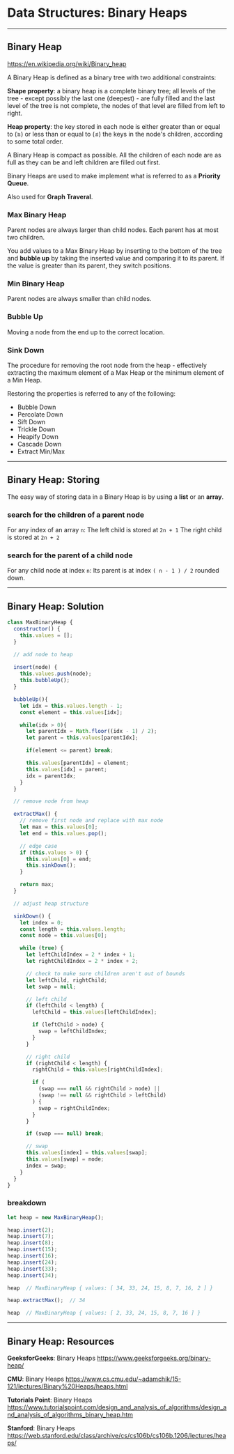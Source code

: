 # Data Structures: Binary Heaps

---

## Binary Heap

<https://en.wikipedia.org/wiki/Binary_heap>

A Binary Heap is defined as a binary tree with two additional constraints:

**Shape property**: a binary heap is a complete binary tree; all levels of the tree - except possibly the last one (deepest) - are fully filled and the last level of the tree is not complete, the nodes of that level are filled from left to right.

**Heap property**: the key stored in each node is either greater than or equal to (≥) or less than or equal to (≤) the keys in the node's children, according to some total order.

A Binary Heap is compact as possible. All the children of each node are as full as they can be and left children are filled out first.

Binary Heaps are used to make implement what is referred to as a **Priority Queue**.

Also used for **Graph Traveral**.

### Max Binary Heap

Parent nodes are always larger than child nodes. Each parent has at most two children.

You add values to a Max Binary Heap by inserting to the bottom of the tree and **bubble up** by taking the inserted value and comparing it to its parent. If the value is greater than its parent, they switch positions.

### Min Binary Heap

Parent nodes are always smaller than child nodes.

### Bubble Up

Moving a node from the end up to the correct location.

### Sink Down

The procedure for removing the root node from the heap - effectively extracting the maximum element of a Max Heap or the minimum element of a Min Heap.

Restoring the properties is referred to any of the following:

* Bubble Down
* Percolate Down
* Sift Down
* Trickle Down
* Heapify Down
* Cascade Down
* Extract Min/Max

---

## Binary Heap: Storing

The easy way of storing data in a Binary Heap is by using a **list** or an **array**.

### search for the children of a parent node

For any index of an array `n`:
The left child is stored at `2n + 1`
The right child is stored at `2n + 2`

### search for the parent of a child node

For any child node at index `n`:
Its parent is at index `( n - 1 ) / 2` rounded down.

---

## Binary Heap: Solution

```js
class MaxBinaryHeap {
  constructor() {
    this.values = [];
  }

  // add node to heap
  
  insert(node) {
    this.values.push(node);
    this.bubbleUp();
  }

  bubbleUp(){
    let idx = this.values.length - 1;
    const element = this.values[idx];

    while(idx > 0){
      let parentIdx = Math.floor((idx - 1) / 2);
      let parent = this.values[parentIdx];

      if(element <= parent) break;

      this.values[parentIdx] = element;
      this.values[idx] = parent;
      idx = parentIdx;
    }
  }

  // remove node from heap

  extractMax() {
    // remove first node and replace with max node
    let max = this.values[0];
    let end = this.values.pop();

    // edge case
    if (this.values > 0) {
      this.values[0] = end;
      this.sinkDown();
    }

    return max;
  }

  // adjust heap structure

  sinkDown() {
    let index = 0;
    const length = this.values.length;
    const node = this.values[0];

    while (true) {
      let leftChildIndex = 2 * index + 1;
      let rightChildIndex = 2 * index + 2;

      // check to make sure children aren't out of bounds
      let leftChild, rightChild;
      let swap = null;

      // left child
      if (leftChild < length) {
        leftChild = this.values[leftChildIndex];

        if (leftChild > node) {
          swap = leftChildIndex;
        }
      }

      // right child
      if (rightChild < length) {
        rightChild = this.values[rightChildIndex];

        if (
          (swap === null && rightChild > node) ||
          (swap !== null && rightChild > leftChild)
        ) {
          swap = rightChildIndex;
        }
      }

      if (swap === null) break;

      // swap
      this.values[index] = this.values[swap];
      this.values[swap] = node;
      index = swap;
    }
  }
}
```

### breakdown

```js
let heap = new MaxBinaryHeap();

heap.insert(2);
heap.insert(7);
heap.insert(8);
heap.insert(15);
heap.insert(16);
heap.insert(24);
heap.insert(33);
heap.insert(34);

heap  // MaxBinaryHeap { values: [ 34, 33, 24, 15, 8, 7, 16, 2 ] }

heap.extractMax();  // 34

heap  // MaxBinaryHeap { values: [ 2, 33, 24, 15, 8, 7, 16 ] }
```

---

## Binary Heap: Resources

**GeeksforGeeks**: Binary Heaps
<https://www.geeksforgeeks.org/binary-heap/>

**CMU**: Binary Heaps
<https://www.cs.cmu.edu/~adamchik/15-121/lectures/Binary%20Heaps/heaps.html>

**Tutorials Point**: Binary Heaps
<https://www.tutorialspoint.com/design_and_analysis_of_algorithms/design_and_analysis_of_algorithms_binary_heap.htm>

**Stanford**: Binary Heaps
<https://web.stanford.edu/class/archive/cs/cs106b/cs106b.1206/lectures/heaps/>
